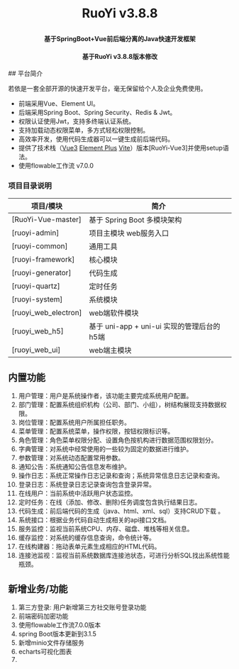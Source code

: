 
<h1 align="center" style="margin: 30px 0 30px; font-weight: bold;">RuoYi v3.8.8</h1>
<h4 align="center">基于SpringBoot+Vue前后端分离的Java快速开发框架</h4>
<h4 align="center">基于RuoYi v3.8.8版本修改</h4>
## 平台简介

若依是一套全部开源的快速开发平台，毫无保留给个人及企业免费使用。

* 前端采用Vue、Element UI。
* 后端采用Spring Boot、Spring Security、Redis & Jwt。
* 权限认证使用Jwt，支持多终端认证系统。
* 支持加载动态权限菜单，多方式轻松权限控制。
* 高效率开发，使用代码生成器可以一键生成前后端代码。
* 提供了技术栈（[Vue3](https://v3.cn.vuejs.org) [Element Plus](https://element-plus.org/zh-CN) [Vite](https://cn.vitejs.dev)）版本[RuoYi-Vue3]并使用setup语法。
* 使用flowable工作流 v7.0.0

### 项目目录说明


| 项目/模块              | 简介                              |
|--------------------|---------------------------------|
| [RuoYi-Vue-master] | 基于 Spring Boot 多模块架构            |
| [ruoyi-admin]      | 项目主模块 web服务入口                   |
| [ruoyi-common]      | 通用工具                            |
| [ruoyi-framework]      | 核心模块                            |
| [ruoyi-generator]      | 代码生成                            |
| [ruoyi-quartz]      | 定时任务                            |
| [ruoyi-system]      | 系统模块                            |
| [ruoyi_web_electron]      | web端软件模块                        |
| [ruoyi_web_h5]      | 基于 uni-app + uni-ui 实现的管理后台的h5端 |
| [ruoyi_web_ui]      | web端主模块                         |

## 内置功能
1.  用户管理：用户是系统操作者，该功能主要完成系统用户配置。
2.  部门管理：配置系统组织机构（公司、部门、小组），树结构展现支持数据权限。
3.  岗位管理：配置系统用户所属担任职务。
4.  菜单管理：配置系统菜单，操作权限，按钮权限标识等。
5.  角色管理：角色菜单权限分配、设置角色按机构进行数据范围权限划分。
6.  字典管理：对系统中经常使用的一些较为固定的数据进行维护。
7.  参数管理：对系统动态配置常用参数。
8.  通知公告：系统通知公告信息发布维护。
9.  操作日志：系统正常操作日志记录和查询；系统异常信息日志记录和查询。
10. 登录日志：系统登录日志记录查询包含登录异常。
11. 在线用户：当前系统中活跃用户状态监控。
12. 定时任务：在线（添加、修改、删除)任务调度包含执行结果日志。
13. 代码生成：前后端代码的生成（java、html、xml、sql）支持CRUD下载 。
14. 系统接口：根据业务代码自动生成相关的api接口文档。
15. 服务监控：监视当前系统CPU、内存、磁盘、堆栈等相关信息。
16. 缓存监控：对系统的缓存信息查询，命令统计等。
17. 在线构建器：拖动表单元素生成相应的HTML代码。
18. 连接池监视：监视当前系统数据库连接池状态，可进行分析SQL找出系统性能瓶颈。

## 新增业务/功能
1. 第三方登录: 用户新增第三方社交账号登录功能
2. 前端密码加密功能
3. 使用flowable工作流7.0.0版本
4. spring Boot版本更新到3.1.5
5. 新增minio文件存储服务
6. echarts可视化图表
7. 

